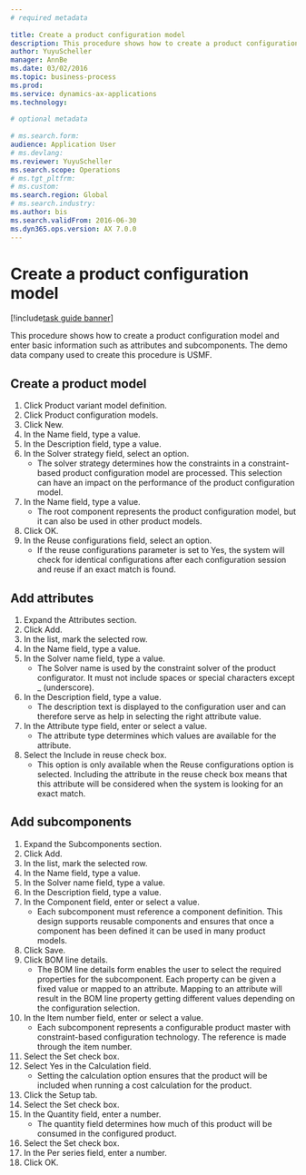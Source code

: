 ```yaml
--- 
# required metadata 
 
title: Create a product configuration model
description: This procedure shows how to create a product configuration model and enter basic information such as attributes and subcomponents. 
author: YuyuScheller
manager: AnnBe 
ms.date: 03/02/2016
ms.topic: business-process 
ms.prod:  
ms.service: dynamics-ax-applications 
ms.technology:  
 
# optional metadata 
 
# ms.search.form:   
audience: Application User 
# ms.devlang:  
ms.reviewer: YuyuScheller
ms.search.scope: Operations 
# ms.tgt_pltfrm:  
# ms.custom:  
ms.search.region: Global
# ms.search.industry: 
ms.author: bis
ms.search.validFrom: 2016-06-30 
ms.dyn365.ops.version: AX 7.0.0 
---
```

# Create a product configuration model

[!include[task guide banner](../../includes/task-guide-banner.md)]

This procedure shows how to create a product configuration model and enter basic information such as attributes and subcomponents. The demo data company used to create this procedure is USMF.


## Create a product model
1. Click Product variant model definition.
2. Click Product configuration models.
3. Click New.
4. In the Name field, type a value.
5. In the Description field, type a value.
6. In the Solver strategy field, select an option.
    * The solver strategy determines how the constraints in a constraint-based product configuration model are processed. This selection can have an impact on the performance of the product configuration model.  
7. In the Name field, type a value.
    * The root component represents the product configuration model, but it can also be used in other product models.  
8. Click OK.
9. In the Reuse configurations field, select an option.
    * If the reuse configurations parameter is set to Yes, the system will check for identical configurations after each configuration session and reuse if an exact match is found.  

## Add attributes
1. Expand the Attributes section.
2. Click Add.
3. In the list, mark the selected row.
4. In the Name field, type a value.
5. In the Solver name field, type a value.
    * The Solver name is used by the constraint solver of the product configurator. It must not include spaces or special characters except _ (underscore).  
6. In the Description field, type a value.
    * The description text is displayed to the configuration user and can therefore serve as help in selecting the right attribute value.  
7. In the Attribute type field, enter or select a value.
    * The attribute type determines which values are available for the attribute.  
8. Select the Include in reuse check box.
    * This option is only available when the Reuse configurations option is selected. Including the attribute in the reuse check box means that this attribute will be considered when the system is looking for an exact match.  

## Add subcomponents
1. Expand the Subcomponents section.
2. Click Add.
3. In the list, mark the selected row.
4. In the Name field, type a value.
5. In the Solver name field, type a value.
6. In the Description field, type a value.
7. In the Component field, enter or select a value.
    * Each subcomponent must reference a component definition. This design supports reusable components and ensures that once a component has been defined it can be used in many product models.  
8. Click Save.
9. Click BOM line details.
    * The BOM line details form enables the user to select the required properties for the subcomponent. Each property can be given a fixed value or mapped to an attribute. Mapping to an attribute will result in the BOM line property getting different values depending on the configuration selection.  
10. In the Item number field, enter or select a value.
    * Each subcomponent represents a configurable product master with constraint-based configuration technology. The reference is made through the item number.  
11. Select the Set check box.
12. Select Yes in the Calculation field.
    * Setting the calculation option ensures that the product will be included when running a cost calculation for the product.  
13. Click the Setup tab.
14. Select the Set check box.
15. In the Quantity field, enter a number.
    * The quantity field determines how much of this product will be consumed in the configured product.  
16. Select the Set check box.
17. In the Per series field, enter a number.
18. Click OK.


